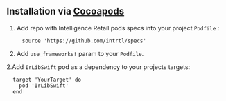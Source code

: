 ## Installation via [Cocoapods](https://cocoapods.org) ##

1. Add repo with Intelligence Retail pods specs into your project `Podfile` :

```
     source 'https://github.com/intrtl/specs'
```

2. Add  `use_frameworks!` param to your `Podfile`.

2.Add `IrLibSwift` pod as a dependency to your projects targets:

```
  target 'YourTarget' do
    pod 'IrLibSwift'
  end
```
